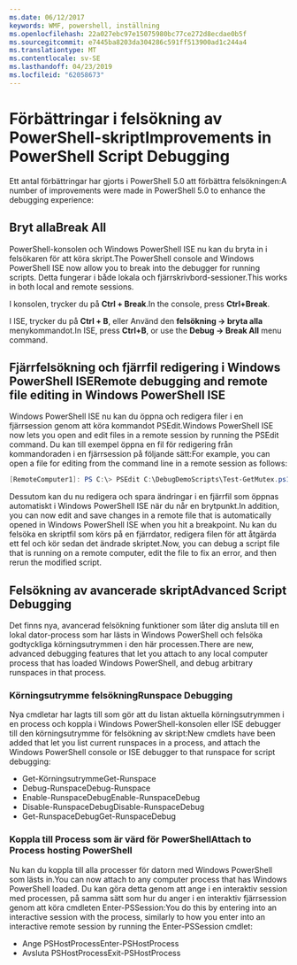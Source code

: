 ```yaml
---
ms.date: 06/12/2017
keywords: WMF, powershell, inställning
ms.openlocfilehash: 22a027ebc97e15075980bc77ce272d8ecdae0b5f
ms.sourcegitcommit: e7445ba8203da304286c591ff513900ad1c244a4
ms.translationtype: MT
ms.contentlocale: sv-SE
ms.lasthandoff: 04/23/2019
ms.locfileid: "62058673"
---
```

# <a name="improvements-in-powershell-script-debugging"></a><span data-ttu-id="8b0db-102">Förbättringar i felsökning av PowerShell-skript</span><span class="sxs-lookup"><span data-stu-id="8b0db-102">Improvements in PowerShell Script Debugging</span></span>

<span data-ttu-id="8b0db-103">Ett antal förbättringar har gjorts i PowerShell 5.0 att förbättra felsökningen:</span><span class="sxs-lookup"><span data-stu-id="8b0db-103">A number of improvements were made in PowerShell 5.0 to enhance the debugging experience:</span></span>

## <a name="break-all"></a><span data-ttu-id="8b0db-104">Bryt alla</span><span class="sxs-lookup"><span data-stu-id="8b0db-104">Break All</span></span>

<span data-ttu-id="8b0db-105">PowerShell-konsolen och Windows PowerShell ISE nu kan du bryta in i felsökaren för att köra skript.</span><span class="sxs-lookup"><span data-stu-id="8b0db-105">The PowerShell console and Windows PowerShell ISE now allow you to break into the debugger for running scripts.</span></span> <span data-ttu-id="8b0db-106">Detta fungerar i både lokala och fjärrskrivbord-sessioner.</span><span class="sxs-lookup"><span data-stu-id="8b0db-106">This works in both local and remote sessions.</span></span>

<span data-ttu-id="8b0db-107">I konsolen, trycker du på **Ctrl + Break**.</span><span class="sxs-lookup"><span data-stu-id="8b0db-107">In the console, press **Ctrl+Break**.</span></span>

<span data-ttu-id="8b0db-108">I ISE, trycker du på **Ctrl + B**, eller Använd den **felsökning -> bryta alla** menykommandot.</span><span class="sxs-lookup"><span data-stu-id="8b0db-108">In ISE, press **Ctrl+B**, or use the **Debug -> Break All** menu command.</span></span>

## <a name="remote-debugging-and-remote-file-editing-in-windows-powershell-ise"></a><span data-ttu-id="8b0db-109">Fjärrfelsökning och fjärrfil redigering i Windows PowerShell ISE</span><span class="sxs-lookup"><span data-stu-id="8b0db-109">Remote debugging and remote file editing in Windows PowerShell ISE</span></span>

<span data-ttu-id="8b0db-110">Windows PowerShell ISE nu kan du öppna och redigera filer i en fjärrsession genom att köra kommandot PSEdit.</span><span class="sxs-lookup"><span data-stu-id="8b0db-110">Windows PowerShell ISE now lets you open and edit files in a remote session by running the PSEdit command.</span></span>
<span data-ttu-id="8b0db-111">Du kan till exempel öppna en fil för redigering från kommandoraden i en fjärrsession på följande sätt:</span><span class="sxs-lookup"><span data-stu-id="8b0db-111">For example, you can open a file for editing from the command line in a remote session as follows:</span></span>

```powershell
[RemoteComputer1]: PS C:\> PSEdit C:\DebugDemoScripts\Test-GetMutex.ps1
```

<span data-ttu-id="8b0db-112">Dessutom kan du nu redigera och spara ändringar i en fjärrfil som öppnas automatiskt i Windows PowerShell ISE när du når en brytpunkt.</span><span class="sxs-lookup"><span data-stu-id="8b0db-112">In addition, you can now edit and save changes in a remote file that is automatically opened in Windows PowerShell ISE when you hit a breakpoint.</span></span>
<span data-ttu-id="8b0db-113">Nu kan du felsöka en skriptfil som körs på en fjärrdator, redigera filen för att åtgärda ett fel och kör sedan det ändrade skriptet.</span><span class="sxs-lookup"><span data-stu-id="8b0db-113">Now, you can debug a script file that is running on a remote computer, edit the file to fix an error, and then rerun the modified script.</span></span>

## <a name="advanced-script-debugging"></a><span data-ttu-id="8b0db-114">Felsökning av avancerade skript</span><span class="sxs-lookup"><span data-stu-id="8b0db-114">Advanced Script Debugging</span></span>

<span data-ttu-id="8b0db-115">Det finns nya, avancerad felsökning funktioner som låter dig ansluta till en lokal dator-process som har lästs in Windows PowerShell och felsöka godtyckliga körningsutrymmen i den här processen.</span><span class="sxs-lookup"><span data-stu-id="8b0db-115">There are new, advanced debugging features that let you attach to any local computer process that has loaded Windows PowerShell, and debug arbitrary runspaces in that process.</span></span>

### <a name="runspace-debugging"></a><span data-ttu-id="8b0db-116">Körningsutrymme felsökning</span><span class="sxs-lookup"><span data-stu-id="8b0db-116">Runspace Debugging</span></span>

<span data-ttu-id="8b0db-117">Nya cmdletar har lagts till som gör att du listan aktuella körningsutrymmen i en process och koppla i Windows PowerShell-konsolen eller ISE debugger till den körningsutrymme för felsökning av skript:</span><span class="sxs-lookup"><span data-stu-id="8b0db-117">New cmdlets have been added that let you list current runspaces in a process, and attach the Windows PowerShell console or ISE debugger to that runspace for script debugging:</span></span>

-   <span data-ttu-id="8b0db-118">Get-Körningsutrymme</span><span class="sxs-lookup"><span data-stu-id="8b0db-118">Get-Runspace</span></span>
-   <span data-ttu-id="8b0db-119">Debug-Runspace</span><span class="sxs-lookup"><span data-stu-id="8b0db-119">Debug-Runspace</span></span>
-   <span data-ttu-id="8b0db-120">Enable-RunspaceDebug</span><span class="sxs-lookup"><span data-stu-id="8b0db-120">Enable-RunspaceDebug</span></span>
-   <span data-ttu-id="8b0db-121">Disable-RunspaceDebug</span><span class="sxs-lookup"><span data-stu-id="8b0db-121">Disable-RunspaceDebug</span></span>
-   <span data-ttu-id="8b0db-122">Get-RunspaceDebug</span><span class="sxs-lookup"><span data-stu-id="8b0db-122">Get-RunspaceDebug</span></span>

### <a name="attach-to-process-hosting-powershell"></a><span data-ttu-id="8b0db-123">Koppla till Process som är värd för PowerShell</span><span class="sxs-lookup"><span data-stu-id="8b0db-123">Attach to Process hosting PowerShell</span></span>

<span data-ttu-id="8b0db-124">Nu kan du koppla till alla processer för datorn med Windows PowerShell som lästs in.</span><span class="sxs-lookup"><span data-stu-id="8b0db-124">You can now attach to any computer process that has Windows PowerShell loaded.</span></span> <span data-ttu-id="8b0db-125">Du kan göra detta genom att ange i en interaktiv session med processen, på samma sätt som hur du anger i en interaktiv fjärrsession genom att köra cmdleten Enter-PSSession:</span><span class="sxs-lookup"><span data-stu-id="8b0db-125">You do this by entering into an interactive session with the process, similarly to how you enter into an interactive remote session by running the Enter-PSSession cmdlet:</span></span>

-   <span data-ttu-id="8b0db-126">Ange PSHostProcess</span><span class="sxs-lookup"><span data-stu-id="8b0db-126">Enter-PSHostProcess</span></span>
-   <span data-ttu-id="8b0db-127">Avsluta PSHostProcess</span><span class="sxs-lookup"><span data-stu-id="8b0db-127">Exit-PSHostProcess</span></span>
